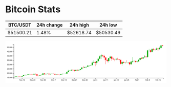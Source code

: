 # Bitcoin Stats

BTC/USDT|24h change|24h high|24h low|
|---|---|---|---|
|$51500.21|1.48%|$52618.74|$50530.49|

<img src="./chart.svg">
